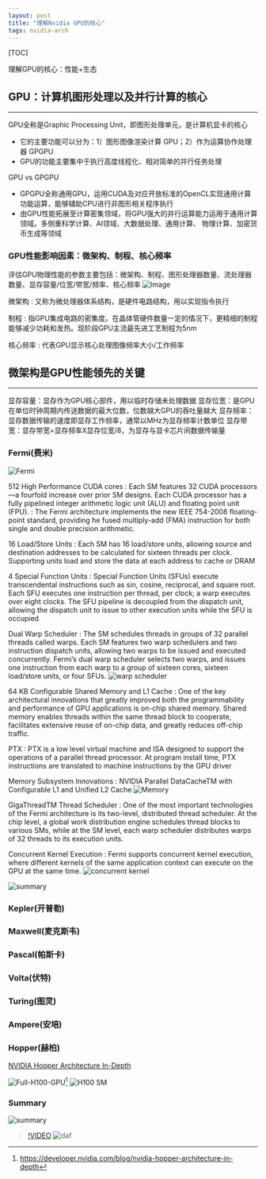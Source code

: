 ```yaml
---
layout: post
title: "理解Nvidia GPU的核心"
tags: nvidia-arch
---
```


[TOC]

理解GPU的核心：性能+生态

## GPU：计算机图形处理以及并行计算的核心

---

GPU全称是Graphic Processing Unit，即图形处理单元，是计算机显卡的核心

- 它的主要功能可以分为：1）图形图像渲染计算 GPU；2）作为运算协作处理器 GPGPU
- GPU的功能主要集中于执行高度线程化、相对简单的并行任务处理

GPU vs GPGPU

- GPGPU全称通用GPU，运用CUDA及对应开放标准的OpenCL实现通用计算功能运算，能够辅助CPU进行非图形相关程序执行
- 由GPU性能拓展至计算密集领域，将GPU强大的并行运算能力运用于通用计算领域。多侧重科学计算、AI领域、大数据处理、通用计算、
物理计算、加密货币生成等领域

### GPU性能影响因素：微架构、制程、核心频率

评估GPU物理性能的参数主要包括：微架构、制程、图形处理器数量、流处理器数量、显存容量/位宽/带宽/频率、核心频率
![Image](/assets/snip-images/2023-05-08_191932.png)

微架构
: 又称为微处理器体系结构，是硬件电路结构，用以实现指令执行

制程
: 指GPU集成电路的密集度。在晶体管硬件数量一定的情况下，更精细的制程能够减少功耗和发热。现阶段GPU主流最先进工艺制程为5nm

核心频率
: 代表GPU显示核心处理图像频率大小/工作频率

## 微架构是GPU性能领先的关键

---

显存容量：显存作为GPU核心部件，用以临时存储未处理数据
显存位宽：是GPU在单位时钟周期内传送数据的最大位数，位数越大GPU的吞吐量越大
显存频率：显存数据传输的速度即显存工作频率，通常以MHz为显存频率计数单位
显存带宽：显存带宽=显存频率X显存位宽/8，为显存与显卡芯片间数据传输量

### Fermi(费米)

![Fermi](/assets/snip-images/2023-05-10_200703.png "Fermi")

512 High Performance CUDA cores
:  Each SM features 32 CUDA processors—a fourfold increase over prior SM designs. Each CUDA processor has a fully pipelined integer arithmetic logic unit (ALU) and floating point unit (FPU).
: The Fermi architecture implements the new IEEE 754-2008 floating-point standard, providing he fused multiply-add (FMA) instruction for both single and double precision arithmetic.

16 Load/Store Units
: Each SM has 16 load/store units, allowing source and destination addresses to be calculated for sixteen threads per clock. Supporting units load and store the data at each address to cache or DRAM

4 Special Function Units
: Special Function Units (SFUs) execute transcendental instructions such as sin, cosine, reciprocal, and square root. Each SFU executes one instruction per thread, per clock; a warp executes over eight clocks. The SFU pipeline is decoupled from the dispatch unit, allowing the dispatch unit to issue to other execution units while the SFU is occupied

Dual Warp Scheduler
: The SM schedules threads in groups of 32 parallel threads called warps. Each SM features two warp schedulers and two instruction dispatch units, allowing two warps to be issued and executed concurrently. Fermi’s dual warp scheduler selects two warps, and issues one instruction from each warp to a group of sixteen cores, sixteen load/store units, or four SFUs.
![warp scheduler](/assets/snip-images/2023-05-10_203750.png)

64 KB Configurable Shared Memory and L1 Cache
: One of the key architectural innovations that greatly improved both the programmability and performance of GPU applications is on-chip shared memory. Shared memory enables threads within the same thread block to cooperate, facilitates extensive reuse of on-chip data, and greatly reduces off-chip traffic.

PTX
: PTX is a low level virtual machine and ISA designed to support the operations of a parallel thread processor. At program install time, PTX instructions are translated to machine instructions by the GPU driver

Memory Subsystem Innovations
: NVIDIA Parallel DataCacheTM with Configurable L1 and Unified L2 Cache
![Memory](/assets/snip-images/2023-05-10_205409.png)

GigaThreadTM Thread Scheduler
: One of the most important technologies of the Fermi architecture is its two-level, distributed thread scheduler. At the chip level, a global work distribution engine schedules thread blocks to various SMs, while at the SM level, each warp scheduler distributes warps of 32 threads to its execution units.

Concurrent Kernel Execution
: Fermi supports concurrent kernel execution, where different kernels of the same application context can execute on the GPU at the same time.
![concurrent kernel](/assets/snip-images/2023-05-10_205752.png)

![summary](/assets/snip-images/2023-05-10_204728.png)

### Kepler(开普勒)

### Maxwell(麦克斯韦)

### Pascal(帕斯卡)

### Volta(伏特)

### Turing(图灵)

### Ampere(安培)

### Hopper(赫柏)

[NVIDIA Hopper Architecture In-Depth](https://developer.nvidia.com/blog/nvidia-hopper-architecture-in-depth/)

![Full-H100-GPU](/assets/snip-images/Full-H100-GPU-with-144-SMs-1024x457.png)[^0]
![H100 SM](/assets/snip-images/H100-Streaming-Multiprocessor-SM.png)

### Summary

![summary](/assets/snip-images/2023-05-11_093322.png)

>[!VIDEO](https://video.tv.adobe.com/v/29770/?quality=12)
![daf](https://www.youtube.com/watch?v=Ptk_1Dc2iPY)

[^0]: <https://developer.nvidia.com/blog/nvidia-hopper-architecture-in-depth>
